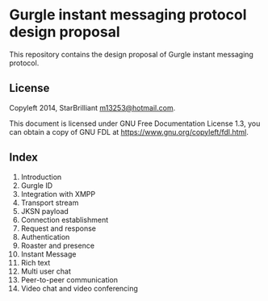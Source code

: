Gurgle instant messaging protocol design proposal
=================================================

This repository contains the design proposal of Gurgle instant messaging protocol.

## License

Copyleft 2014, StarBrilliant <m13253@hotmail.com>.

This document is licensed under GNU Free Documentation License 1.3, you can obtain a copy of GNU FDL at <https://www.gnu.org/copyleft/fdl.html>.

## Index

01. Introduction
02. Gurgle ID
03. Integration with XMPP
04. Transport stream
05. JKSN payload
06. Connection establishment
07. Request and response
08. Authentication
09. Roaster and presence
10. Instant Message
11. Rich text
12. Multi user chat
13. Peer-to-peer communication
14. Video chat and video conferencing
